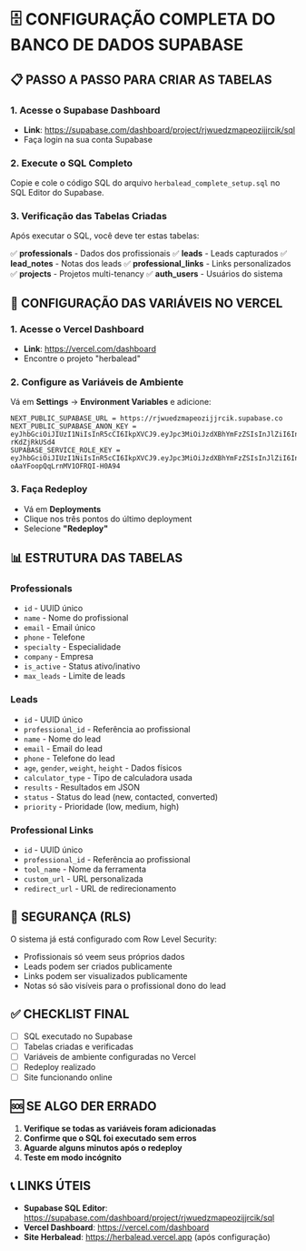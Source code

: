 # 🗄️ CONFIGURAÇÃO COMPLETA DO BANCO DE DADOS SUPABASE

## 📋 PASSO A PASSO PARA CRIAR AS TABELAS

### 1. Acesse o Supabase Dashboard
- **Link**: https://supabase.com/dashboard/project/rjwuedzmapeozijjrcik/sql
- Faça login na sua conta Supabase

### 2. Execute o SQL Completo
Copie e cole o código SQL do arquivo `herbalead_complete_setup.sql` no SQL Editor do Supabase.

### 3. Verificação das Tabelas Criadas
Após executar o SQL, você deve ter estas tabelas:

✅ **professionals** - Dados dos profissionais
✅ **leads** - Leads capturados
✅ **lead_notes** - Notas dos leads
✅ **professional_links** - Links personalizados
✅ **projects** - Projetos multi-tenancy
✅ **auth_users** - Usuários do sistema

## 🔧 CONFIGURAÇÃO DAS VARIÁVEIS NO VERCEL

### 1. Acesse o Vercel Dashboard
- **Link**: https://vercel.com/dashboard
- Encontre o projeto "herbalead"

### 2. Configure as Variáveis de Ambiente
Vá em **Settings** → **Environment Variables** e adicione:

```
NEXT_PUBLIC_SUPABASE_URL = https://rjwuedzmapeozijjrcik.supabase.co
NEXT_PUBLIC_SUPABASE_ANON_KEY = eyJhbGciOiJIUzI1NiIsInR5cCI6IkpXVCJ9.eyJpc3MiOiJzdXBhYmFzZSIsInJlZiI6InJqd3VlZHptYXBlb3ppampyY2lrIiwicm9sZSI6ImFub24iLCJpYXQiOjE3NTk5MzI3MjMsImV4cCI6MjA3NTUwODcyM30.M5CFogx19_WnT_rU86fe1FUKn6yo4Dy-rKdZjRkUSd4
SUPABASE_SERVICE_ROLE_KEY = eyJhbGciOiJIUzI1NiIsInR5cCI6IkpXVCJ9.eyJpc3MiOiJzdXBhYmFzZSIsInJlZiI6InJqd3VlZHptYXBlb3ppampyY2lrIiwicm9sZSI6InNlcnZpY2Vfcm9sZSIsImlhdCI6MTc1OTkzMjcyMywiZXhwIjoyMDc1NTA4NzIzfQ.ve6NyK_3JRdiz_X-oAaYFoopQqLrnMV1OFRQI-H0A94
```

### 3. Faça Redeploy
- Vá em **Deployments**
- Clique nos três pontos do último deployment
- Selecione **"Redeploy"**

## 📊 ESTRUTURA DAS TABELAS

### Professionals
- `id` - UUID único
- `name` - Nome do profissional
- `email` - Email único
- `phone` - Telefone
- `specialty` - Especialidade
- `company` - Empresa
- `is_active` - Status ativo/inativo
- `max_leads` - Limite de leads

### Leads
- `id` - UUID único
- `professional_id` - Referência ao profissional
- `name` - Nome do lead
- `email` - Email do lead
- `phone` - Telefone do lead
- `age`, `gender`, `weight`, `height` - Dados físicos
- `calculator_type` - Tipo de calculadora usada
- `results` - Resultados em JSON
- `status` - Status do lead (new, contacted, converted)
- `priority` - Prioridade (low, medium, high)

### Professional Links
- `id` - UUID único
- `professional_id` - Referência ao profissional
- `tool_name` - Nome da ferramenta
- `custom_url` - URL personalizada
- `redirect_url` - URL de redirecionamento

## 🔐 SEGURANÇA (RLS)

O sistema já está configurado com Row Level Security:
- Profissionais só veem seus próprios dados
- Leads podem ser criados publicamente
- Links podem ser visualizados publicamente
- Notas só são visíveis para o profissional dono do lead

## ✅ CHECKLIST FINAL

- [ ] SQL executado no Supabase
- [ ] Tabelas criadas e verificadas
- [ ] Variáveis de ambiente configuradas no Vercel
- [ ] Redeploy realizado
- [ ] Site funcionando online

## 🆘 SE ALGO DER ERRADO

1. **Verifique se todas as variáveis foram adicionadas**
2. **Confirme que o SQL foi executado sem erros**
3. **Aguarde alguns minutos após o redeploy**
4. **Teste em modo incógnito**

## 📞 LINKS ÚTEIS

- **Supabase SQL Editor**: https://supabase.com/dashboard/project/rjwuedzmapeozijjrcik/sql
- **Vercel Dashboard**: https://vercel.com/dashboard
- **Site Herbalead**: https://herbalead.vercel.app (após configuração)


